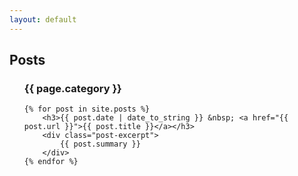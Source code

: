 ```yaml
---
layout: default
---
```


<style type="text/css">
    .post-excerpt {
        background-color: #1c1c1c;
        color: #00ff00;
        font-family: "Courier New", Courier, monospace;
        padding: 15px;
        margin-bottom: 20px;
        border-left: 4px solid #00ff00;
        box-shadow: 0px 0px 10px rgba(0, 255, 0, 0.3);
        transition: background-color 0.3s, color 0.3s;
        display: inline-block;
        width: fit-content;
        max-width: 100%;
    }

    .post-excerpt:hover {
        background-color: #333333;
        color: #33ff33;
        box-shadow: 0px 0px 15px rgba(0, 255, 0, 0.5);
    }

    .post-excerpt p {
        margin: 0;
        line-height: 1.6;
    }
</style>

<h2>Posts</h2>
<ul>
    <h3>{{ page.category }}</h3>

    {% for post in site.posts %}
        <h3>{{ post.date | date_to_string }} &nbsp; <a href="{{ post.url }}">{{ post.title }}</a></h3>
        <div class="post-excerpt">
            {{ post.summary }}
        </div>
    {% endfor %}
</ul>

